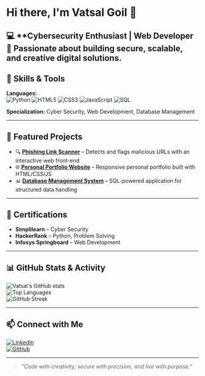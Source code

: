 # Hi there, I'm Vatsal Goil 👋

💻 **Cybersecurity Enthusiast | Web Developer   
🔐 Passionate about building **secure, scalable, and creative** digital solutions.  
---

## 🚀 Skills & Tools
**Languages:**  
![Python](https://img.shields.io/badge/Python-3776AB?style=for-the-badge&logo=python&logoColor=white) 
![HTML5](https://img.shields.io/badge/HTML5-E34F26?style=for-the-badge&logo=html5&logoColor=white) 
![CSS3](https://img.shields.io/badge/CSS3-1572B6?style=for-the-badge&logo=css3&logoColor=white) 
![JavaScript](https://img.shields.io/badge/JavaScript-F7DF1E?style=for-the-badge&logo=javascript&logoColor=black) 
![SQL](https://img.shields.io/badge/SQL-336791?style=for-the-badge&logo=postgresql&logoColor=white)

**Specialization:** Cyber Security, Web Development, Database Management  

---

## 📌 Featured Projects
- 🔍 **[Phishing Link Scanner](#)** – Detects and flags malicious URLs with an interactive web front-end  
- 🌐 **[Personal Portfolio Website](#)** – Responsive personal portfolio built with HTML/CSS/JS  
- 📊 **[Database Management System](#)** – SQL-powered application for structured data handling  

---

## 📜 Certifications
- **Simplilearn** – Cyber Security  
- **HackerRank** – Python, Problem Solving  
- **Infosys Springboard** – Web Development  

---

## 📊 GitHub Stats & Activity
![Vatsal's GitHub stats](https://github-readme-stats.vercel.app/api?username=Vatsal12goil&show_icons=true&theme=tokyonight)  
![Top Languages](https://github-readme-stats.vercel.app/api/top-langs/?username=Vatsal12goil&layout=compact&theme=tokyonight)  
![GitHub Streak](https://streak-stats.demolab.com?user=Vatsal12goil&theme=tokyonight)

---

## 📫 Connect with Me
[![LinkedIn](https://img.shields.io/badge/LinkedIn-0A66C2?style=for-the-badge&logo=linkedin&logoColor=white)](https://in.linkedin.com/in/vatsal-goil-0ab077283)  
[![GitHub](https://img.shields.io/badge/GitHub-181717?style=for-the-badge&logo=github&logoColor=white)](https://github.com/Vatsal12goil)  

---

> *"Code with creativity, secure with precision, and live with purpose."*

